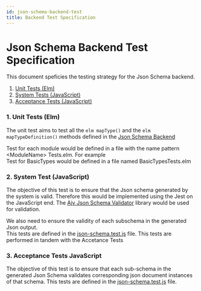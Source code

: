 ```yaml
---
id: json-schema-backend-test
title: Backend Test Specification
---
```


# Json Schema Backend Test Specification
This document speficies the testing strategy for the Json Schema backend.

1. [Unit Tests (Elm)](#unitTests)
2. [System Tests (JavaScript)](#systemTests)
4. [Acceptance Tests (JavaScript)](#3-acceptance-tests-javascript)

### 1. Unit Tests (Elm) 

The unit test aims to test all the ```elm mapType()``` and the ```elm mapTypeDefinition()``` methods defined in the [Json Schema Backend]('../../../src/JsonSchema/Backeng.elm')

Test for each module would be defined in a file with the name pattern &lt;ModuleName&gt; Tests.elm.
For example \
Test for BasicTypes would be  defined in a file named BasicTypesTests.elm

### 2. System Test (JavaScript)

The objective of this test is to ensure that the Json schema generated
by the system is valid.
Therefore this would be implemented using the Jest on the JavaScript end.
The [Ajv Json Schema Validator](https://www.npmjs.com/package/ajv?activeTab=readme) library would be used for validation.

We also need to ensure the validity of each subschema
in the generated Json output.\
This tests are defined in the [json-schema.test.js](../../../tests-integration/json-schema/test/json-schema.test.js) file.
This tests are performed in tandem with the Accetance Tests

### 3. Acceptance Tests  JavaScript
The objective of this test is to ensure that each sub-schema in the generated Json Schema
validates corresponding json document instances of that schema.
This tests are defined in the [json-schema.test.js](../../../tests-integration/json-schema/test/json-schema.test.js) file.
